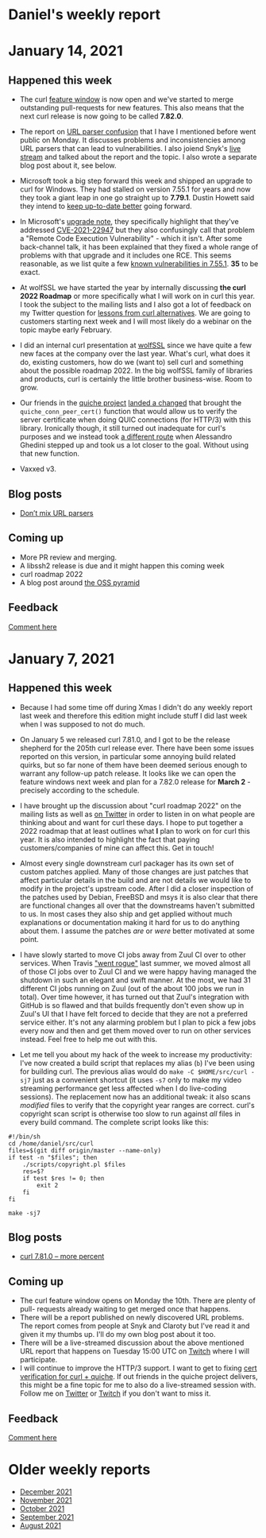 # Daniel's weekly report

# January 14, 2021

## Happened this week

- The curl [feature window](https://curl.se/dev/feature-window.html) is now
  open and we've started to merge outstanding pull-requests for new features.
  This also means that the next curl release is now going to be called
  **7.82.0**.

- The report on [URL parser
  confusion](https://security.claroty.com/URLparserconfusion) that I have I
  mentioned before went public on Monday. It discusses problems and
  inconsistencies among URL parsers that can lead to vulnerabilities. I also
  joiend Snyk's [live stream](https://www.twitch.tv/videos/1260182192) and
  talked about the report and the topic. I also wrote a separate blog post
  about it, see below.

- Microsoft took a big step forward this week and shipped an upgrade to curl
  for Windows. They had stalled on version 7.55.1 for years and now they took
  a giant leap in one go straight up to **7.79.1**. Dustin Howett said they
  intend to [keep up-to-date
  better](https://twitter.com/DHowett/status/1481302347552862211) going
  forward.
  
- In Microsoft's [upgrade
  note](https://msrc.microsoft.com/update-guide/en-US/vulnerability/CVE-2021-22947),
  they specifically highlight that they've addressed
  [CVE-2021-22947](https://curl.se/docs/CVE-2021-22947.html) but they also
  confusingly call that problem a "Remote Code Execution Vulnerability" -
  which it isn't. After some back-channel talk, it has been explained that
  they fixed a whole range of problems with that upgrade and it includes one
  RCE. This seems reasonable, as we list quite a few [known vulnerabilities in
  7.55.1](https://curl.se/docs/vuln-7.55.1.html). **35** to be exact.

- At wolfSSL we have started the year by internally discussing **the curl 2022
  Roadmap** or more specifically what I will work on in curl this year. I took
  the subject to the mailing lists and I also got a lot of feedback on my
  Twitter question for [lessons from curl
  alternatives](https://twitter.com/bagder/status/1481186883560476674). We are
  going to customers starting next week and I will most likely do a webinar on
  the topic maybe early February.

- I did an internal curl presentation at [wolfSSL](https://www.wolfssl.com/)
  since we have quite a few new faces at the company over the last
  year. What's curl, what does it do, existing customers, how do we (want to)
  sell curl and something about the possible roadmap 2022. In the big wolfSSL
  family of libraries and products, curl is certainly the little brother
  business-wise. Room to grow.

- Our friends in the [quiche project](https://github.com/cloudflare/quiche)
  [landed a changed](https://github.com/cloudflare/quiche/pull/1122) that
  brought the `quiche_conn_peer_cert()` function that would allow us to verify
  the server certificate when doing QUIC connections (for HTTP/3) with this
  library. Ironically though, it still turned out inadequate for curl's
  purposes and we instead took [a different
  route](https://github.com/curl/curl/pull/8275) when Alessandro Ghedini
  stepped up and took us a lot closer to the goal. Without using that new
  function.

- Vaxxed v3.

## Blog posts

- [Don’t mix URL parsers](https://daniel.haxx.se/blog/2022/01/10/dont-mix-url-parsers/)

## Coming up

- More PR review and merging.
- A libssh2 release is due and it might happen this coming week
- curl roadmap 2022
- A blog post around [the OSS pyramid](https://twitter.com/bagder/status/1481938497728569345)

## Feedback

[Comment here](https://github.com/bagder/log/discussions)


# January 7, 2021

## Happened this week

- Because I had some time off during Xmas I didn't do any weekly report last
  week and therefore this edition might include stuff I did last week when I
  was supposed to not do much.
  
- On January 5 we released curl 7.81.0, and I got to be the release shepherd
  for the 205th curl release ever. There have been some issues reported on
  this version, in particular some annoying build related quirks, but so far
  none of them have been deemed serious enough to warrant any follow-up patch
  release. It looks like we can open the feature windows next week and plan
  for a 7.82.0 release for **March 2** - precisely according to the schedule.
  
- I have brought up the discussion about "curl roadmap 2022" on the mailing
  lists as well as [on
  Twitter](https://twitter.com/bagder/status/1479216791998058498) in order to
  listen in on what people are thinking about and want for curl these days. I
  hope to put together a 2022 roadmap that at least outlines what **I** plan to
  work on for curl this year. It is also intended to highlight the fact that
  paying customers/companies of mine can affect this. Get in touch!
  
- Almost every single downstream curl packager has its own set of custom
  patches applied. Many of those changes are just patches that affect
  particular details in the build and are not details we would like to modify
  in the project's upstream code. After I did a closer inspection of the
  patches used by Debian, FreeBSD and msys it is also clear that there are
  functional changes all over that the downstreams haven't submitted to us. In
  most cases they also ship and get applied without much explanations or
  documentation making it hard for us to do anything about them. I assume the
  patches *are* or *were* better motivated at some point.
  
- I have slowly started to move CI jobs away from Zuul CI over to other
  services. When Travis ["went
  rogue"](https://daniel.haxx.se/blog/2021/06/14/bye-bye-travis-ci/) last
  summer, we moved almost all of those CI jobs over to Zuul CI and we were
  happy having managed the shutdown in such an elegant and swift manner. At
  the most, we had 31 different CI jobs running on Zuul (out of the about 100
  jobs we run in total). Over time however, it has turned out that Zuul's
  integration with GitHub is so flawed and that builds frequently don't even
  show up in Zuul's UI that I have felt forced to decide that they are not a
  preferred service either. It's not any alarming problem but I plan to pick a
  few jobs every now and then and get them moved over to run on other services
  instead. Feel free to help me out with this.

- Let me tell you about my hack of the week to increase my productivity: I've
  now created a build script that replaces my alias (`b`) I've been using for
  building curl. The previous alias would do `make -C $HOME/src/curl -sj7`
  just as a convenient shortcut (it uses `-s7` only to make my video streaming
  performance get less affected when I do live-coding sessions). The
  replacement now has an additional tweak: it also scans *modified* files to
  verify that the copyright year ranges are correct. curl's copyright scan
  script is otherwise too slow to run against *all* files in every build
  command. The complete script looks like this:

~~~shell
#!/bin/sh
cd /home/daniel/src/curl
files=$(git diff origin/master --name-only)
if test -n "$files"; then
    ./scripts/copyright.pl $files
    res=$?
    if test $res != 0; then
        exit 2
    fi
fi

make -sj7
~~~

## Blog posts

- [curl 7.81.0 – more
  percent](https://daniel.haxx.se/blog/2022/01/05/curl-7-81-0-more-percent/)

## Coming up

- The curl feature window opens on Monday the 10th. There are plenty of pull-
  requests already waiting to get merged once that happens.
- There will be a report published on newly discovered URL problems. The
  report comes from people at Snyk and Claroty but I've read it and given it
  my thumbs up. I'll do my own blog post about it too.
- There will be a live-streamed discussion about the above mentioned URL
  report that happens on Tuesday 15:00 UTC on
  [Twitch](https://www.twitch.tv/snyklive) where I will participate.
- I will continue to improve the HTTP/3 support. I want to get to fixing [cert
  verification for curl +
  quiche](https://github.com/curl/curl/issues/8173). If out friends in the
  quiche project delivers, this might be a fine topic for me to also do a
  live-streamed session with. Follow me on
  [Twitter](https://twitter.com/bagder) or
  [Twitch](https://www.twitch.tv/curlhacker) if you don't want to miss it.

## Feedback

[Comment here](https://github.com/bagder/log/discussions)


# Older weekly reports

- [December 2021](December-2021.md)
- [November 2021](November-2021.md)
- [October 2021](October-2021.md)
- [September 2021](September-2021.md)
- [August 2021](August-2021.md)
